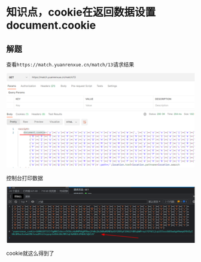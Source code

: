 # 知识点，cookie在返回数据设置document.cookie

## 解题

查看`https://match.yuanrenxue.cn/match/13`请求结果

![debugger](../img/1.png)

控制台打印数据

![debugger](../img/2.png)

cookie就这么得到了